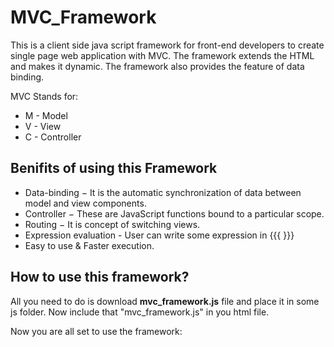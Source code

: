 # MVC_Framework

This is a client side java script framework for front-end developers to create single page web application with MVC. The framework extends the HTML and makes it dynamic. The framework also provides the feature of data binding.

MVC Stands for:
* M - Model
* V - View
* C - Controller

## Benifits of using this Framework
* Data-binding − It is the automatic synchronization of data between model and view components.
* Controller − These are JavaScript functions bound to a particular scope.
* Routing − It is concept of switching views.
* Expression evaluation - User can write some expression in  {{{ }}}
* Easy to use & Faster execution.

## How to use this framework?

All you need to do is download **mvc_framework.js** file and place it in some js folder. Now include that "mvc_framework.js" in you html file.

<script src='js/mvc_framework.js'></script>

Now you are all set to use the framework:

